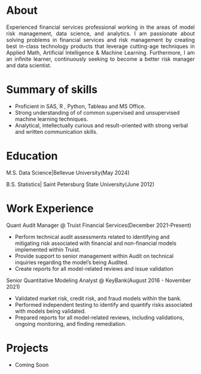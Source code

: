 # About
<p align="justify"> Experienced financial services professional working in the areas of model risk management, data science, and analytics.
I am passionate about solving problems in financial services and risk management by creating best in-class technology products that leverage cutting-age techniques in Applied Math, Artificial Intelligence & Machine Learning. Furthermore, I am an infinite learner, continuously seeking to become a better risk manager and data scientist.</p>

# Summary of skills
- Proficient in SAS, R , Python, Tableau and MS Office.
- Strong understanding of of common supervised and unsupervised machine learning techniques.
- Analytical, intellectually curious and result-oriented with strong verbal and written communication skills.

# Education 
M.S. Data Science|Bellevue University(May 2024)

B.S. Statistics| Saint Petersburg State University(June 2012)

# Work Experience
Quant Audit Manager @ Truist Financial Services(December 2021-Present)
- Perform technical audit assessments related to identifying and mitigating risk associated with financial and non-financial models implemented within Truist.
- Provide support to senior management within Audit on technical inquiries regarding the model’s being Audited.
- Create reports for all model-related reviews and issue validation

Senior Quantitative Modeling Analyst @ KeyBank(August 2016 - November 2021)
- Validated market risk, credit risk, and fraud models within the bank.
- Performed independent testing to identify and quantify risks associated with models being validated.
- Prepared reports for all model-related reviews, including validations, ongoing monitoring, and finding remediation.

# Projects
- Coming Soon
